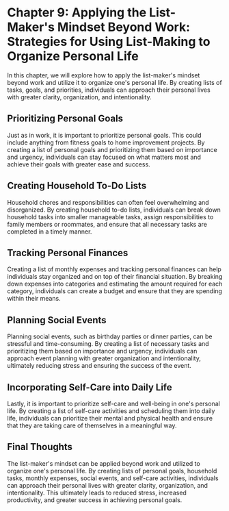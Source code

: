Chapter 9: Applying the List-Maker's Mindset Beyond Work: Strategies for Using List-Making to Organize Personal Life
====================================================================================================================

In this chapter, we will explore how to apply the list-maker's mindset beyond work and utilize it to organize one's personal life. By creating lists of tasks, goals, and priorities, individuals can approach their personal lives with greater clarity, organization, and intentionality.

Prioritizing Personal Goals
---------------------------

Just as in work, it is important to prioritize personal goals. This could include anything from fitness goals to home improvement projects. By creating a list of personal goals and prioritizing them based on importance and urgency, individuals can stay focused on what matters most and achieve their goals with greater ease and success.

Creating Household To-Do Lists
------------------------------

Household chores and responsibilities can often feel overwhelming and disorganized. By creating household to-do lists, individuals can break down household tasks into smaller manageable tasks, assign responsibilities to family members or roommates, and ensure that all necessary tasks are completed in a timely manner.

Tracking Personal Finances
--------------------------

Creating a list of monthly expenses and tracking personal finances can help individuals stay organized and on top of their financial situation. By breaking down expenses into categories and estimating the amount required for each category, individuals can create a budget and ensure that they are spending within their means.

Planning Social Events
----------------------

Planning social events, such as birthday parties or dinner parties, can be stressful and time-consuming. By creating a list of necessary tasks and prioritizing them based on importance and urgency, individuals can approach event planning with greater organization and intentionality, ultimately reducing stress and ensuring the success of the event.

Incorporating Self-Care into Daily Life
---------------------------------------

Lastly, it is important to prioritize self-care and well-being in one's personal life. By creating a list of self-care activities and scheduling them into daily life, individuals can prioritize their mental and physical health and ensure that they are taking care of themselves in a meaningful way.

Final Thoughts
--------------

The list-maker's mindset can be applied beyond work and utilized to organize one's personal life. By creating lists of personal goals, household tasks, monthly expenses, social events, and self-care activities, individuals can approach their personal lives with greater clarity, organization, and intentionality. This ultimately leads to reduced stress, increased productivity, and greater success in achieving personal goals.



